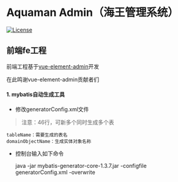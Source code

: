 # Aquaman Admin（海王管理系统）

[![License](https://img.shields.io/badge/license-MIT-blue.svg)](LICENSE)

## 前端fe工程

前端工程基于[vue-element-admin](https://github.com/PanJiaChen/vue-element-admin)开发

在此鸣谢vue-element-admin贡献者们

#### 1. mybatis自动生成工具

- 修改generatorConfig.xml文件
> 注意：46行，可新多个同时生成多个表

    tableName：需要生成的表名
    domainObjectName：生成实体对象名称
    
- 控制台输入如下命令

    java -jar mybatis-generator-core-1.3.7.jar -configfile generatorConfig.xml -overwrite
